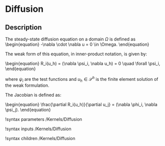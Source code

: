 # Diffusion

## Description

The steady-state diffusion equation on a domain $\Omega$ is defined as
\begin{equation}
-\nabla \cdot \nabla u = 0 \in \Omega.
\end{equation}

The weak form of this equation, in inner-product notation, is given by:

\begin{equation}
R_i(u_h) = (\nabla \psi_i, \nabla u_h) = 0 \quad \forall  \psi_i,
\end{equation}

where $\psi_i$ are the test functions and $u_h \in \mathcal{S}^h$ is the finite
element solution of the weak formulation.

The Jacobian is defined as:

\begin{equation}
\frac{\partial R_i(u_h)}{\partial u_j} = (\nabla \phi_i, \nabla \psi_j).
\end{equation}

!syntax parameters /Kernels/Diffusion

!syntax inputs /Kernels/Diffusion

!syntax children /Kernels/Diffusion

